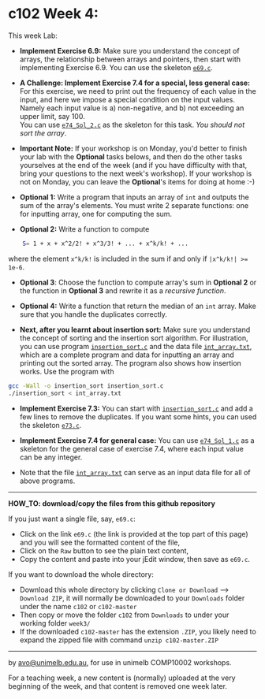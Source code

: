 c102 Week 4:
=======
This week Lab: 
  * **Implement Exercise 6.9:** Make sure you understand the concept of arrays, the relationship
 between arrays and pointers, then start with implementing Exercise 6.9.
You can use the skeleton [`e69.c`](./e69.c).
 
  * **A Challenge: Implement Exercise 7.4 for a special, less general case:** For this exercise, we need to print out the frequency of each value
in the input, and here we impose a special condition on the input values.
Namely each input value is a) non-negative, and b) not exceeding an 
upper limit, say 100.    
You can use [`e74_Sol_2.c`](./e74_Sol_2.c) as the skeleton for this task.
*You should not sort the array*.

  * **Important Note:** If your workshop is on Monday, you'd better to 
finish your lab with the **Optional** tasks belows, and then do the other
tasks yourselves at the end of the week (and if you have difficulty with
that, bring your questions to the next week's workshop). If your workshop 
is not on Monday, you can leave the **Optional**'s items for doing at home :-)
  
  * **Optional 1:** Write a program that inputs an array of `int` and outputs
the sum of the array's elements. You must write 2 separate functions:
one for inputting array, one for computing the sum.
  * **Optional 2:** Write a function to compute 
```bash
    S= 1 + x + x^2/2! + x^3/3! + ... + x^k/k! + ...
```
where the element `x^k/k!`  is included in the sum if and only if `|x^k/k!| >= 1e-6`.
  * **Optional 3**: Choose the function to compute array's sum in **Optional 2** or the function in **Optional 3** and rewrite it as a *recursive function*.  
  * **Optional 4:** Write a function that return the median of an `int` array. Make sure that you handle the duplicates correctly.

  * **Next, after you learnt about insertion sort:** Make sure you understand the concept of sorting and 
 the insertion sort algorithm. 
For illustration, you can use program 
[`insertion_sort.c`](./insertion_sort.c) and the data file
[`int_array.txt`](./int_array.txt), which are a complete program 
and data for inputting an array and printing out
the sorted array.
The program also shows how insertion works. Use the program with
```bash
gcc -Wall -o insertion_sort insertion_sort.c
./insertion_sort < int_array.txt
```
  * **Implement Exercise 7.3:** You can start with 
[`insertion_sort.c`](./insertion_sort.c) and add a few lines to
remove the duplicates. If you want some hints, you can used
the skeleton [`e73.c`](./e73.c).
  * **Implement Exercise 7.4 for general case:** You can use [`e74_Sol_1.c`](./e74_Sol_1.c) 
as a skeleton for the general case of exercise 7.4, where each input
value can be any integer.
 
  * Note that the file [`int_array.txt`](./int_array.txt) can 
serve as an input data file for
all of above programs. 

---------------------------------------------------------
**HOW_TO: download/copy the files from this github repository**

If you just want a single file, say, `e69.c`:
  * Click on the link `e69.c` (the link is provided at the top part of
this page) and you will see the formatted content of the file,
  * Click on the `Raw` button to see the plain text content, 
  * Copy the content and paste into your jEdit window, then save as `e69.c`. 

If you want to download the whole directory:
  * Download this whole directory by clicking `Clone or Download` --> `Download ZIP`, it will normally be downloaded to your `Downloads` folder under the name `c102` or `c102-master`
  * Then copy or move the folder `c102` from `Downloads` to under your working folder `week3/`
  * If the downloaded `c102-master` has the extension `.ZIP`, you likely need to expand the zipped file with command `unzip c102-master.ZIP`

---------------------------------------------------------
by avo@unimelb.edu.au, for use in unimelb COMP10002 workshops.

For a teaching week, a new content is (normally) uploaded at the very beginning of the week, and that content is removed one week later.
